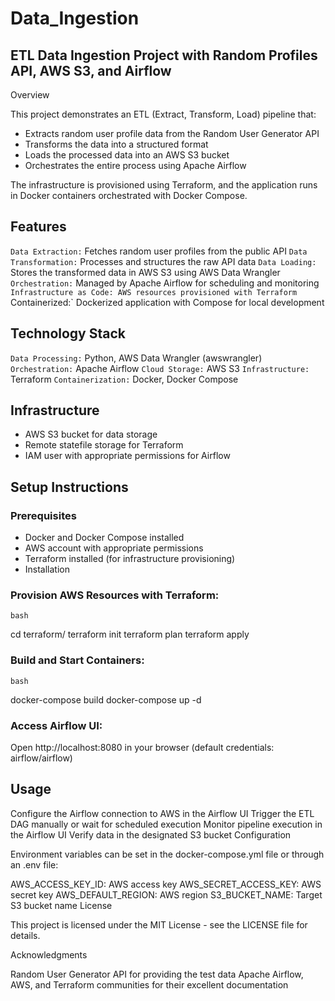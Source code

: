 # Data_Ingestion
## ETL Data Ingestion Project with Random Profiles API, AWS S3, and Airflow
Overview

This project demonstrates an ETL (Extract, Transform, Load) pipeline that:

* Extracts random user profile data from the Random User Generator API
* Transforms the data into a structured format
* Loads the processed data into an AWS S3 bucket
* Orchestrates the entire process using Apache Airflow

The infrastructure is provisioned using Terraform, and the application runs in Docker containers orchestrated with Docker Compose.

## Features

`Data Extraction:` Fetches random user profiles from the public API
`Data Transformation:` Processes and structures the raw API data
`Data Loading:` Stores the transformed data in AWS S3 using AWS Data Wrangler
`Orchestration:` Managed by Apache Airflow for scheduling and monitoring
`Infrastructure as Code: AWS resources provisioned with Terraform
`Containerized:` Dockerized application with Compose for local development

## Technology Stack

`Data Processing:` Python, AWS Data Wrangler (awswrangler)
`Orchestration:` Apache Airflow
`Cloud Storage:` AWS S3
`Infrastructure:` Terraform
`Containerization:` Docker, Docker Compose

## Infrastructure

* AWS S3 bucket for data storage
* Remote statefile storage for Terraform
* IAM user with appropriate permissions for Airflow

## Setup Instructions

### Prerequisites

* Docker and Docker Compose installed
* AWS account with appropriate permissions
* Terraform installed (for infrastructure provisioning)
* Installation

### Provision AWS Resources with Terraform:
`bash`

cd terraform/
terraform init
terraform plan
terraform apply

### Build and Start Containers:
`bash`

docker-compose build
docker-compose up -d

### Access Airflow UI:

Open http://localhost:8080 in your browser (default credentials: airflow/airflow)


## Usage

Configure the Airflow connection to AWS in the Airflow UI
Trigger the ETL DAG manually or wait for scheduled execution
Monitor pipeline execution in the Airflow UI
Verify data in the designated S3 bucket
Configuration

Environment variables can be set in the docker-compose.yml file or through an .env file:

AWS_ACCESS_KEY_ID: AWS access key
AWS_SECRET_ACCESS_KEY: AWS secret key
AWS_DEFAULT_REGION: AWS region
S3_BUCKET_NAME: Target S3 bucket name
License

This project is licensed under the MIT License - see the LICENSE file for details.

Acknowledgments

Random User Generator API for providing the test data
Apache Airflow, AWS, and Terraform communities for their excellent documentation